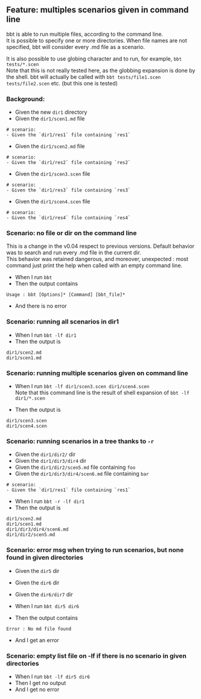 ## Feature: multiples scenarios given in command line

bbt is able to run multiple files, according to the command line.    
It is possible to specify one or more directories. When file names are not specified, bbt will consider every .md file as a scenario.  

It is also possible to use globing character and to run, for example, `bbt tests/*.scen`  
Note that this is not really tested here, as the globbing expansion is done by the shell. bbt will actually be called with `bbt tests/file1.scen tests/file2.scen` etc. (but this one is tested)

### Background:
- Given the new `dir1` directory
- Given the `dir1/scen1.md` file
```
# scenario:
- Given the `dir1/res1` file containing `res1`
``` 

- Given the `dir1/scen2.md` file
```
# scenario:
- Given the `dir1/res2` file containing `res2`
``` 

- Given the `dir1/scen3.scen` file
```
# scenario:
- Given the `dir1/res3` file containing `res3`
``` 

- Given the `dir1/scen4.scen` file
```
# scenario:
- Given the `dir1/res4` file containing `res4`
``` 

### Scenario: no file or dir on the command line

This is a change in the v0.04 respect to previous versions.
Default behavior was to search and run every .md file in the current dir.  
This behavior was retained dangerous, and moreover, unexpected : most command just print the help when called with an empty command line.

- When I run `bbt`
- Then the output contains
```
Usage : bbt [Options]* [Command] [bbt_file]*
````
- And there is no error


### Scenario: running all scenarios in dir1
- When I run `bbt -lf dir1`
- Then the output is
```
dir1/scen2.md
dir1/scen1.md
```

### Scenario: running multiple scenarios given on command line

- When I run `bbt -lf dir1/scen3.scen dir1/scen4.scen`  
Note that this command line is the result of shell expansion of 
`bbt -lf dir1/*.scen`

- Then the output is
```
dir1/scen3.scen
dir1/scen4.scen
```

### Scenario: running scenarios in a tree thanks to `-r`

- Given the `dir1/dir2/` dir
- Given the `dir1/dir3/dir4` dir
- Given the `dir1/dir2/scen5.md` file containing `foo`
- Given the `dir1/dir3/dir4/scen6.md` file containing `bar`
```
# scenario:
- Given the `dir1/res1` file containing `res1`
``` 
- When I run `bbt -r -lf dir1`
- Then the output is
```
dir1/scen2.md
dir1/scen1.md
dir1/dir3/dir4/scen6.md
dir1/dir2/scen5.md
```

### Scenario: error msg when trying to run scenarios, but none found in given directories

- Given the `dir5` dir
- Given the `dir6` dir
- Given the `dir6/dir7` dir

- When I run `bbt dir5 dir6`
- Then the output contains
```
Error : No md file found
```
- And I get an error

### Scenario: empty list file on -lf if there is no scenario in given directories

- When I run `bbt -lf dir5 dir6`
- Then I get no output
- And I get no error
